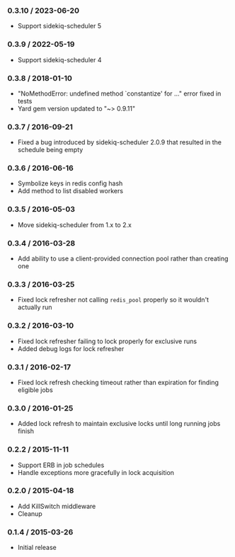 ### 0.3.10 / 2023-06-20
* Support sidekiq-scheduler 5

### 0.3.9 / 2022-05-19
* Support sidekiq-scheduler 4

### 0.3.8 / 2018-01-10

* "NoMethodError: undefined method `constantize' for ..." error fixed in tests  
* Yard gem version updated to "~> 0.9.11" 

### 0.3.7 / 2016-09-21

* Fixed a bug introduced by sidekiq-scheduler 2.0.9 that resulted in the schedule being empty

### 0.3.6 / 2016-06-16

* Symbolize keys in redis config hash
* Add method to list disabled workers

### 0.3.5 / 2016-05-03

* Move sidekiq-scheduler from 1.x to 2.x

### 0.3.4 / 2016-03-28

* Add ability to use a client-provided connection pool rather than creating one

### 0.3.3 / 2016-03-25

* Fixed lock refresher not calling `redis_pool` properly so it wouldn't actually run

### 0.3.2 / 2016-03-10

* Fixed lock refresher failing to lock properly for exclusive runs
* Added debug logs for lock refresher

### 0.3.1 / 2016-02-17

* Fixed lock refresh checking timeout rather than expiration for finding eligible jobs

### 0.3.0 / 2016-01-25

* Added lock refresh to maintain exclusive locks until long running jobs finish

### 0.2.2 / 2015-11-11

* Support ERB in job schedules
* Handle exceptions more gracefully in lock acquisition

### 0.2.0 / 2015-04-18

* Add KillSwitch middleware
* Cleanup

### 0.1.4 / 2015-03-26

* Initial release
